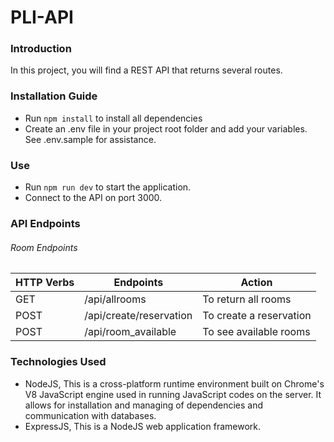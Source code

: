 # PLI-API

### Introduction
In this project, you will find a REST API that returns several routes.

### Installation Guide
  * Run ``npm install`` to install all dependencies
  * Create an .env file in your project root folder and add your variables. See .env.sample for assistance.

### Use
  * Run ```npm run dev``` to start the application.
  * Connect to the API on port 3000.  

### API Endpoints

###### Room Endpoints
| HTTP Verbs | Endpoints | Action |
| --- | --- | --- |
| GET | /api/allrooms | To return all rooms|
| POST | /api/create/reservation| To create a reservation |
| POST | /api/room_available | To see available rooms | 


### Technologies Used
  * NodeJS, This is a cross-platform runtime environment built on Chrome's V8 JavaScript engine used in running JavaScript codes on the server. It allows for   installation and managing of dependencies and communication with databases.
  * ExpressJS, This is a NodeJS web application framework.